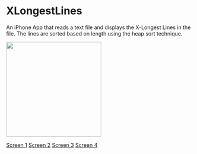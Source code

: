 XLongestLines
=============

An iPhone App that reads a text file and displays the X-Longest Lines in the file. The lines are sorted based on length using the heap sort technique.

<img width=256 src="https://raw.github.com/rohitkharat/XLongestLines/master/screenshots/screen2.png"/>

[Screen 1](screenshots/screen2.png)
[Screen 2](screenshots/screen1.png)
[Screen 3](screenshots/screen3.png)
[Screen 4](screenshots/screen4.png)



